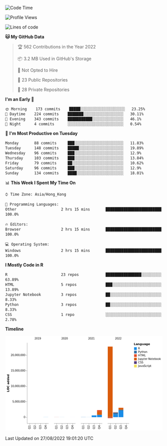 

<!--**wt12318/wt12318** is a ✨ _special_ ✨ repository because its `README.md` (this file) appears on your GitHub profile.-->

<!--START_SECTION:waka-->
![Code Time](http://img.shields.io/badge/Code%20Time-481%20hrs%2047%20mins-blue)

![Profile Views](http://img.shields.io/badge/Profile%20Views-0-blue)

![Lines of code](https://img.shields.io/badge/From%20Hello%20World%20I%27ve%20Written-30%20Million%20lines%20of%20code-blue)

**🐱 My GitHub Data** 

> 🏆 562 Contributions in the Year 2022
 > 
> 📦 3.2 MB Used in GitHub's Storage 
 > 
> 🚫 Not Opted to Hire
 > 
> 📜 23 Public Repositories 
 > 
> 🔑 28 Private Repositories  
 > 
**I'm an Early 🐤** 

```text
🌞 Morning    173 commits    █████░░░░░░░░░░░░░░░░░░░░   23.25% 
🌆 Daytime    224 commits    ███████░░░░░░░░░░░░░░░░░░   30.11% 
🌃 Evening    343 commits    ███████████░░░░░░░░░░░░░░   46.1% 
🌙 Night      4 commits      ░░░░░░░░░░░░░░░░░░░░░░░░░   0.54%

```
📅 **I'm Most Productive on Tuesday** 

```text
Monday       88 commits     ███░░░░░░░░░░░░░░░░░░░░░░   11.83% 
Tuesday      148 commits    █████░░░░░░░░░░░░░░░░░░░░   19.89% 
Wednesday    96 commits     ███░░░░░░░░░░░░░░░░░░░░░░   12.9% 
Thursday     103 commits    ███░░░░░░░░░░░░░░░░░░░░░░   13.84% 
Friday       79 commits     ██░░░░░░░░░░░░░░░░░░░░░░░   10.62% 
Saturday     96 commits     ███░░░░░░░░░░░░░░░░░░░░░░   12.9% 
Sunday       134 commits    ████░░░░░░░░░░░░░░░░░░░░░   18.01%

```


📊 **This Week I Spent My Time On** 

```text
⌚︎ Time Zone: Asia/Hong_Kong

💬 Programming Languages: 
Other                    2 hrs 15 mins       █████████████████████████   100.0%

🔥 Editors: 
Browser                  2 hrs 15 mins       █████████████████████████   100.0%

💻 Operating System: 
Windows                  2 hrs 15 mins       █████████████████████████   100.0%

```

**I Mostly Code in R** 

```text
R                        23 repos            ████████████████░░░░░░░░░   63.89% 
HTML                     5 repos             ███░░░░░░░░░░░░░░░░░░░░░░   13.89% 
Jupyter Notebook         3 repos             ██░░░░░░░░░░░░░░░░░░░░░░░   8.33% 
Python                   3 repos             ██░░░░░░░░░░░░░░░░░░░░░░░   8.33% 
CSS                      1 repo              ░░░░░░░░░░░░░░░░░░░░░░░░░   2.78%

```


**Timeline**

![Chart not found](https://raw.githubusercontent.com/wt12318/wt12318/main/charts/bar_graph.png) 


 Last Updated on 27/08/2022 19:01:20 UTC
<!--END_SECTION:waka-->


